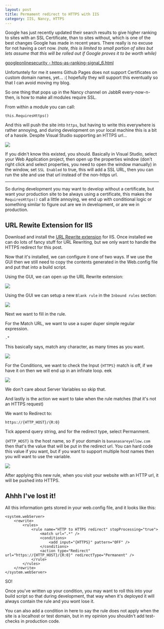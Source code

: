 ```yaml
---
layout: post
title: Permament redirect to HTTPS with IIS
category: IIS, Nancy, HTTPS
---
```


Google has just recently updated their search results to give higher ranking to sites with an SSL Certificate, than to sites without, which is one of the best changes Google has made in recent years. There really is no excuse for not having a cert now. *(note, this is limited to small portion of sites but lets assume that this will be rolled out if Google proves it to be worth while)*

[googleonlinesecurity - https-as-ranking-signal_6.html][1]

Unfortuntely for me it seems Github Pages does not support Certificates on custom domain names, yet... :( hopefully they will support this eventually so that I can avoid moving my blog.

So one thing that pops up in the Nancy channel on JabbR every-now-n-then, is how to make all modules require SSL. 

From within a module you can call:
	
	this.RequiresHttps()

And this will push the site into `https`, but having to write this everywhere is rather annoying, and during development on your local machine this is a bit of a hassle. Despite Visual Studio supporting an HTTPS url...

![][0]

If you didn't know this existed, you should. Basically in Visual Studio, select your Web Application project, then open up the properties window (don't right click and select properties, you need to open the window manually) in the window, set `SSL Enabled` to true, this will add a SSL URL, then you can run the site and use that url instead of the non-https url.

-----

So during development you may want to develop without a certificate, but want your production site to be always using a certificate, this makes the `RequiresHttps()` call a little annoying, we end up with conditional logic or something similar to figure out are we in development, or are we in production.

## URL Rewite Extension for IIS

Download and install the [URL Rewrite extension][2] for IIS. Once installed we can do lots of fancy stuff for URL Rewriting, but we only want to handle the HTTPS redirect for this post.

Now that it's installed, we can configure it one of two ways. If we use the GUI then we still need to copy the contents generated in the Web.config file and put that into a build script.

Using the GUI, we can open up the URL Rewrite extension:

![][3]

Using the GUI we can setup a new `Blank rule` in the `Inbound rules` section:

![][4]

Next we want to fill in the rule. 

For the Match URL, we want to use a super duper simple regular expression.

`.*`

This basically says, match any character, as many times as you want.

![][5]

For the Conditions, we want to check the Input `{HTTPS}` match is off, if we have it on then we will end up in an infinate loop. eek

![][6]

We don't care about Server Variables so skip that.

And lastly is the action we want to take when the rule matches (that it's not an HTTPS request)

We want to Redirect to:

`https://{HTTP_HOST}/{R:0}`

Tick append query string, and for the redirect type, select Permanment. 

`{HTTP_HOST}` is the host name, so if your domain is `bananasareyellow.com` then that's the value that will be put in the redirect url. You can hard code this value if you want, but if you want to support multiple host names then you will want to use the variable. 

![][7]

After applying this new rule, when you visit your website with an HTTP url, it will be pushed into HTTPS. 

## Ahhh I've lost it!

All this information gets stored in your web.config file, and it looks like this:

    <system.webServer>
        <rewrite>
            <rules>
                <rule name="HTTP to HTTPS redirect" stopProcessing="true">
                    <match url=".*" />
                    <conditions>
                        <add input="{HTTPS}" pattern="OFF" />
                    </conditions>
                    <action type="Redirect" url="https://{HTTP_HOST}/{R:0}" redirectType="Permanent" />
                </rule>
            </rules>
        </rewrite>
    </system.webServer>

SO! 

Once you've written up your condition, you may want to roll this into your build script so that during development, that way when it's deployed it will always contain the rule and you wont lose it. 

You can also add a condition in here to say the rule does not apply when the site is a localhost or test domain, but in my opinion you shouldn't add test-checks in production code.



 [0]: /images/https-iis-vs-01.png
 [1]: http://googleonlinesecurity.blogspot.co.uk/2014/08/https-as-ranking-signal_6.html
 [2]: http://www.iis.net/downloads/microsoft/url-rewrite
 [3]: /images/https-iis-vs-02.png
 [4]: /images/https-iis-vs-03.png
 [5]: /images/https-iis-vs-04.png
 [6]: /images/https-iis-vs-05.png
 [7]: /images/https-iis-vs-06.png